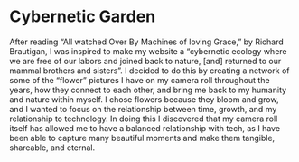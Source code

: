 # Cybernetic Garden

After reading “All watched Over By Machines of loving Grace,” by Richard Brautigan, I was inspired to make my website a “cybernetic ecology where we are free of our labors and joined back to nature, [and] returned to our mammal brothers and sisters”. I decided to do this by creating a network of some of the “flower” pictures I have on my camera roll throughout the years, how they connect to each other, and bring me back to my humanity and nature within myself. I chose flowers because they bloom and grow, and I wanted to focus on the relationship between time, growth, and my relationship to technology. In doing this I discovered that my camera roll itself has allowed me to have a balanced relationship with tech, as I have been able to capture many beautiful moments and make them tangible, shareable, and eternal. 
